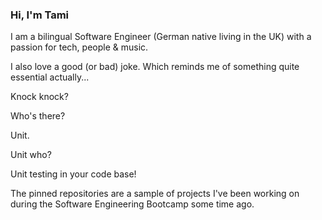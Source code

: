 ### Hi, I'm Tami

I am a bilingual Software Engineer (German native living in the UK) with a passion for tech, people & music.

I also love a good (or bad) joke. Which reminds me of something quite essential actually...

Knock knock? 

Who's there?

Unit.

Unit who?

Unit testing in your code base!

The pinned repositories are a sample of projects I've been working on during the Software Engineering Bootcamp some time ago.
